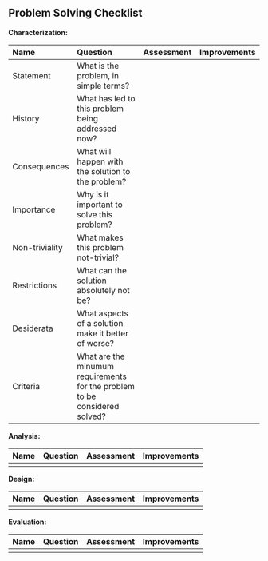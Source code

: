 ## Problem Solving Checklist

__Characterization:__

|         Name|                   Question|    Assessment| Improvements|
|:------------|:--------------------------|-------------:|------------:|
| Statement   | What is the problem, in simple terms?  |              |             |
| History     | What has led to this problem being addressed now? |              |             |
| Consequences| What will happen with the solution to the problem? |              |             |
| Importance  | Why is it important to solve this problem? |              |             |
| Non-triviality | What makes this problem not-trivial? |              |             |
| Restrictions | What can the solution absolutely not be? |              |             |
| Desiderata  | What aspects of a solution make it better of worse? |               |             |
| Criteria    | What are the minumum requirements for the problem to be considered solved?   |              |             |


__Analysis:__

|         Name|                   Question|    Assessment| Improvements|
|:------------|:--------------------------|-------------:|------------:|
|             |                           |              |             |


__Design:__

|         Name|                   Question|    Assessment| Improvements|
|:------------|:--------------------------|-------------:|------------:|
|             |                           |              |             |


__Evaluation:__

|         Name|                   Question|    Assessment| Improvements|
|:------------|:--------------------------|-------------:|------------:|
|             |                           |              |             |

